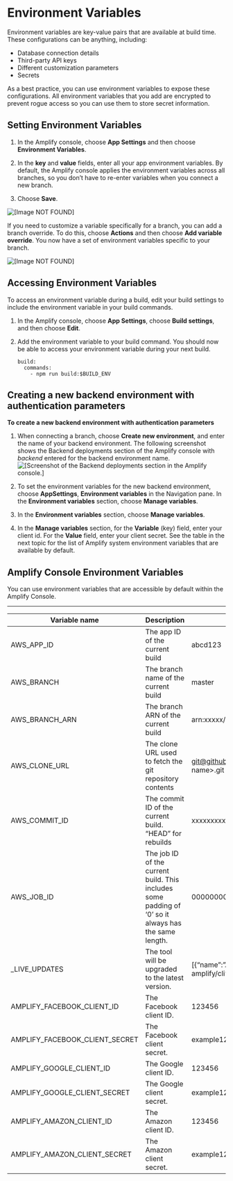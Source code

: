 # Environment Variables<a name="environment-variables"></a>

Environment variables are key\-value pairs that are available at build time\. These configurations can be anything, including:
+ Database connection details
+ Third\-party API keys
+ Different customization parameters
+ Secrets

As a best practice, you can use environment variables to expose these configurations\. All environment variables that you add are encrypted to prevent rogue access so you can use them to store secret information\.

## Setting Environment Variables<a name="setting-env-vars"></a>

1. In the Amplify console, choose **App Settings** and then choose **Environment Variables**\.

1. In the **key** and **value** fields, enter all your app environment variables\. By default, the Amplify console applies the environment variables across all branches, so you don’t have to re\-enter variables when you connect a new branch\.

1. Choose **Save**\.

![\[Image NOT FOUND\]](http://docs.aws.amazon.com/amplify/latest/userguide/images/envvars.png)

If you need to customize a variable specifically for a branch, you can add a branch override\. To do this, choose **Actions** and then choose **Add variable override**\. You now have a set of environment variables specific to your branch\.

![\[Image NOT FOUND\]](http://docs.aws.amazon.com/amplify/latest/userguide/images/reuse-backend.gif)

## Accessing Environment Variables<a name="access-env-vars"></a>

To access an environment variable during a build, edit your build settings to include the environment variable in your build commands\.

1. In the Amplify console, choose **App Settings**, choose **Build settings**, and then choose **Edit**\.

1. Add the environment variable to your build command\. You should now be able to access your environment variable during your next build\.

   ```
   build:
     commands:
       - npm run build:$BUILD_ENV
   ```

## Creating a new backend environment with authentication parameters<a name="creating-a-new-backend-environment-with-authentication-parameters"></a>

**To create a new backend environment with authentication parameters**

1. When connecting a branch, choose **Create new environment**, and enter the name of your backend environment\. The following screenshot shows the Backend deployments section of the Amplify console with *backend* entered for the backend environment name\.  
![\[Screenshot of the Backend deployments section in the Amplify console.\]](http://docs.aws.amazon.com/amplify/latest/userguide/images/amplify-newenvironment-1.png)

1. To set the environment variables for the new backend environment, choose **AppSettings**, **Environment variables** in the Navigation pane\. In the **Environment variables** section, choose **Manage variables**\.

1. In the **Environment variables** section, choose **Manage variables**\.

1. In the **Manage variables** section, for the **Variable** \(key\) field, enter your client id\. For the **Value** field, enter your client secret\. See the table in the next topic for the list of Amplify system environment variables that are available by default\. 

## Amplify Console Environment Variables<a name="amplify-console-environment-variables"></a>

You can use environment variables that are accessible by default within the Amplify Console\.


****  

| Variable name | Description | Example value | 
| --- | --- | --- | 
|  AWS\_APP\_ID  |  The app ID of the current build  |  abcd123  | 
|  AWS\_BRANCH  |  The branch name of the current build  |  master  | 
|  AWS\_BRANCH\_ARN  |  The branch ARN of the current build  |  arn:xxxxx/xxxx/xxxxx  | 
|  AWS\_CLONE\_URL  |  The clone URL used to fetch the git repository contents  |   [git@github\.com](mailto:git@github.com):<user\-name>/<repo\-name>\.git  | 
|  AWS\_COMMIT\_ID  |  The commit ID of the current build\. “HEAD” for rebuilds  |  xxxxxxxxxxxxxxxxxx  | 
|  AWS\_JOB\_ID  |  The job ID of the current build\. This includes some padding of ‘0’ so it always has the same length\.  |  0000000001  | 
|  \_LIVE\_UPDATES  |  The tool will be upgraded to the latest version\.  |  \[\{“name”:”Amplify CLI”,”pkg”:”@aws\-amplify/cli”,”type”:”npm”,”version”:”latest”\}\]  | 
|  AMPLIFY\_FACEBOOK\_CLIENT\_ID  |  The Facebook client ID\.  |  123456  | 
|  AMPLIFY\_FACEBOOK\_CLIENT\_SECRET  |  The Facebook client secret\.  |  example123456  | 
|  AMPLIFY\_GOOGLE\_CLIENT\_ID  |  The Google client ID\.  |  123456  | 
|  AMPLIFY\_GOOGLE\_CLIENT\_SECRET  |  The Google client secret\.  |  example123456  | 
|  AMPLIFY\_AMAZON\_CLIENT\_ID  |  The Amazon client ID\.  |  123456  | 
|  AMPLIFY\_AMAZON\_CLIENT\_SECRET  |  The Amazon client secret\.  |  example123456  | 
